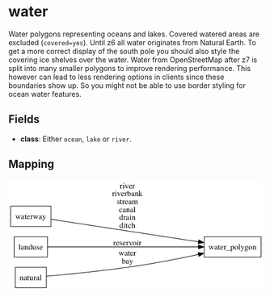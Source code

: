 # water

Water polygons representing oceans and lakes. Covered watered areas are excluded (`covered=yes`).
Until z6 all water originates from Natural Earth. To get a more correct display of the south pole you should also
style the covering ice shelves over the water.
Water from OpenStreetMap after z7 is split into many smaller polygons to improve rendering performance.
This however can lead to less rendering options in clients since these boundaries show up. So you might not be
able to use border styling for ocean water features.

## Fields

- **class**: Either `ocean`, `lake` or `river`.

## Mapping

![](mapping.png)


